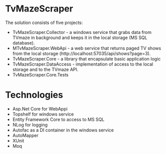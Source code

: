 # TvMazeScraper
The solution consists of five projects:
- TvMazeScraper.Collector - a windows service that grabs data from TVmaze in background and keeps it in the local storage (MS SQL database). 
- MTvMazeScraper.WebApi - a web service that returns paged TV shows from the local storage (http://localhost:57035/api/shows?page=3).
- TvMazeScraper.Core - a library that encapsulate basic application logic
- TvMazeScraper.DataAccess - implementation of access to the local storage and to the TVmaze API.
- TvMazeScraper.Core.Tests

# Technologies
- Asp.Net Core for WebAppi
- Topshelf for windows service
- Entity Framework Core to access to MS SQL
- NLog for logging
- Autofac as a DI container in the windows service
- AutoMapper
- XUnit
- Moq